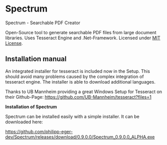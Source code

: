 # Spectrum
Spectrum - Searchable PDF Creator

Open-Source tool to generate searchable PDF files from large document libraries.
Uses Tesseract Engine and .Net-Framework. Licensed under <a href="https://opensource.org/licenses/MIT">MIT License</a>.

<h2>Installation manual</h2>

An integrated installer for tesseract is included now in the Setup. This should avoid many problems caused by the complex integration of tesseract engine. The installer is able to download additional languages.

Thanks to UB Mannheim providing a great Windows Setup for Tesseract on their Github-Page: https://github.com/UB-Mannheim/tesseract?files=1
	
<strong>Installation of Spectrum</strong>	

Spectrum can be installed easily with a simple installer. It can be downloaded here:

https://github.com/philipp-eger-dev/Spectrum/releases/download/0.9.0.0/Spectrum_0.9.0.0_ALPHA.exe
